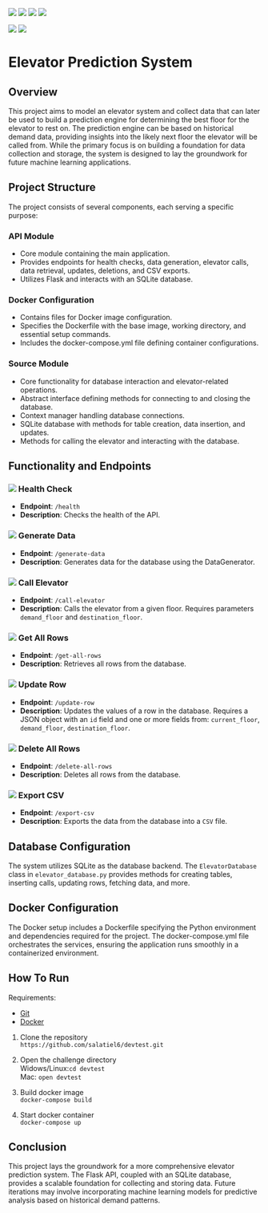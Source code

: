 ![](https://img.shields.io/badge/python-v3.11-blue)
![](https://img.shields.io/badge/Flask-v3.0.1-pink)
![](https://img.shields.io/badge/Docker-v24.0.5-orange)
![](https://img.shields.io/badge/flake8--black-v0.3.6-purple)

![](https://img.shields.io/badge/pytest-v8.0.0-black)
![](https://img.shields.io/badge/coverage-97%25-brightgreen)

# Elevator Prediction System

## Overview
This project aims to model an elevator system and collect data that can later be used to build a prediction engine for
determining the best floor for the elevator to rest on. The prediction engine can be based on historical demand data,
providing insights into the likely next floor the elevator will be called from. While the primary focus is on building a
foundation for data collection and storage, the system is designed to lay the groundwork for future machine 
learning applications.

## Project Structure
The project consists of several components, each serving a specific purpose:

### API Module
* Core module containing the main application.
* Provides endpoints for health checks, data generation, elevator calls, data retrieval, updates, deletions, and CSV 
exports.
* Utilizes Flask and interacts with an SQLite database.

### Docker Configuration
* Contains files for Docker image configuration.
* Specifies the Dockerfile with the base image, working directory, and essential setup commands.
* Includes the docker-compose.yml file defining container configurations.

### Source Module
* Core functionality for database interaction and elevator-related operations.
* Abstract interface defining methods for connecting to and closing the database.
* Context manager handling database connections.
* SQLite database with methods for table creation, data insertion, and updates.
* Methods for calling the elevator and interacting with the database.

## Functionality and Endpoints
### ![](https://img.shields.io/badge/GET-blue) Health Check
* **Endpoint**: `/health`
* **Description**: Checks the health of the API.

### ![](https://img.shields.io/badge/GET-blue) Generate Data
* **Endpoint**: `/generate-data`
* **Description**: Generates data for the database using the DataGenerator.

### ![](https://img.shields.io/badge/POST-green) Call Elevator
* **Endpoint**: `/call-elevator`
* **Description**: Calls the elevator from a given floor. Requires parameters `demand_floor` and `destination_floor`.

### ![](https://img.shields.io/badge/GET-blue) Get All Rows
* **Endpoint**: `/get-all-rows`
* **Description**: Retrieves all rows from the database.

###  ![](https://img.shields.io/badge/PUT-yellow) Update Row
* **Endpoint**: `/update-row`
* **Description**: Updates the values of a row in the database. Requires a JSON object with an `id` field and one or 
more fields from: `current_floor`, `demand_floor`, `destination_floor`.

### ![](https://img.shields.io/badge/DELETE-red) Delete All Rows
* **Endpoint**: `/delete-all-rows`
* **Description**: Deletes all rows from the database.

### ![](https://img.shields.io/badge/GET-blue) Export CSV
* **Endpoint**: `/export-csv`
* **Description**: Exports the data from the database into a `CSV` file.

## Database Configuration
The system utilizes SQLite as the database backend. The `ElevatorDatabase` class in `elevator_database.py` provides 
methods for creating tables, inserting calls, updating rows, fetching data, and more.

## Docker Configuration
The Docker setup includes a Dockerfile specifying the Python environment and dependencies required for the project.
The docker-compose.yml file orchestrates the services, ensuring the application runs smoothly in a containerized environment.

## How To Run
Requirements:
* [Git](https://git-scm.com/downloads)
* [Docker](https://www.docker.com/)

1. Clone the repository  
`https://github.com/salatiel6/devtest.git`


2. Open the challenge directory  
Widows/Linux:`cd devtest`  
Mac: `open devtest`


3. Build docker image  
`docker-compose build`


4. Start docker container  
`docker-compose up`

## Conclusion
This project lays the groundwork for a more comprehensive elevator prediction system. The Flask API, coupled with an 
SQLite database, provides a scalable foundation for collecting and storing data. Future iterations may involve 
incorporating machine learning models for predictive analysis based on historical demand patterns.
